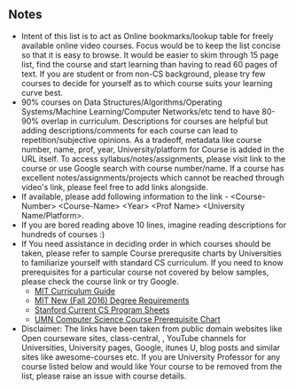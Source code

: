 ## Notes
- Intent of this list is to act as Online bookmarks/lookup table for freely available online video courses. Focus would be to keep the list concise so that it is easy to browse. It would be easier to skim through 15 page list, find the course and start learning than having to read 60 pages of text. If you are student or from non-CS background, please try few courses to decide for yourself as to which course suits your learning curve best.
- 90% courses on Data Structures/Algorithms/Operating Systems/Machine Learning/Computer Networks/etc tend to have 80-90% overlap in curriculum. Descriptions for courses are helpful but adding descriptions/comments for each course can lead to repetition/subjective opinions. As a tradeoff, metadata like course number, name, prof, year, University/platform for Course is added in the URL itself. To access syllabus/notes/assignments, please visit link to the course or use Google search with course number/name. If a course has excellent notes/assignments/projects which cannot be reached through video's link, please feel free to add links alongside. 
- If available, please add following information to the link - &lt;Course-Number&gt; &lt;Course-Name&gt; &lt;Year&gt; &lt;Prof Name&gt; &lt;University Name/Platform&gt;. 
- If you are bored reading above 10 lines, imagine reading descriptions for hundreds of courses :)
- If You need assistance in deciding order in which courses should be taken, please refer to sample Course prerequsite charts by Universities to familiarize yourself with standard CS curriculum. If you need to know prerequisites for a particular course not covered by below samples, please check the course link or try Google.
  - [MIT Curriculum Guide](https://ocw.mit.edu/courses/mit-curriculum-guide/)
  - [MIT New (Fall 2016) Degree Requirements](https://www.eecs.mit.edu/curriculum2016)
  - [Stanford Current CS Program Sheets](http://csmajor.stanford.edu/ProgramSheets.shtml)
  - [UMN Computer Science Course Prerequisite Chart](https://www.cs.umn.edu/sites/cs.umn.edu/files/cseprerequisite_chart.pdf)
- Disclaimer: The links have been taken from public domain websites like Open courseware sites, class-central, , YouTube channels for Universities, University pages, Google, itunes U, blog posts and similar sites like awesome-courses etc. If you are University Professor for any course listed below and would like Your course to be removed from the list, please raise an issue with course details.
